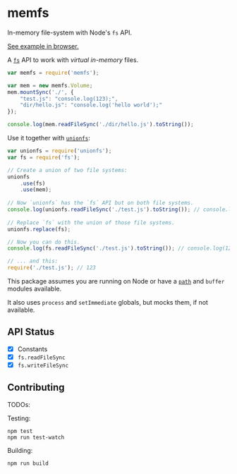 # memfs

In-memory file-system with Node's `fs` API.

[See example in browser.](https://jsfiddle.net/6a96vLoj/2/)

A [`fs`](https://nodejs.org/api/fs.html) API to work with *virtual in-memory* files.

```javascript
var memfs = require('memfs');

var mem = new memfs.Volume;
mem.mountSync('./', {
    "test.js": "console.log(123);",
    "dir/hello.js": "console.log('hello world');"
});

console.log(mem.readFileSync('./dir/hello.js').toString());
```

Use it together with [`unionfs`](http://www.npmjs.com/package/unionfs):

```javascript
var unionfs = require('unionfs');
var fs = require('fs');

// Create a union of two file systems:
unionfs
    .use(fs)
    .use(mem);
    
// Now `unionfs` has the `fs` API but on both file systems.
console.log(unionfs.readFileSync('./test.js').toString()); // console.log(123);
    
// Replace `fs` with the union of those file systems.
unionfs.replace(fs);

// Now you can do this.
console.log(fs.readFileSync('./test.js').toString()); // console.log(123);

// ... and this:
require('./test.js'); // 123

```

This package assumes you are running on Node or have a
[`path`](https://www.npmjs.com/package/path) and `buffer` modules available.

It also uses `process` and `setImmediate` globals, but mocks them, if not
available.

## API Status

 - [x] Constants
 - [x] `fs.readFileSync`
 - [x] `fs.writeFileSync`
 
## Contributing

TODOs:


Testing:

    npm test
    npm run test-watch

Building:

    npm run build
